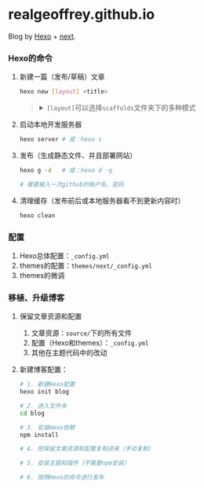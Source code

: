 # realgeoffrey.github.io
Blog by [Hexo](https://github.com/hexojs/hexo) + [next](https://github.com/iissnan/hexo-theme-next).

### Hexo的命令
1. 新建一篇（发布/草稿）文章

    ```bash
    hexo new [layout] <title>
    ```
    ><details>
    ><summary><code>[layout]</code>可以选择<code>scaffolds</code>文件夹下的多种模式</summary>
    >
    >1. `post`：发布
    >2. `draft`：草稿，不会发布。（需要用命令`hexo publish <filename>`把`_drafts`移动到`_posts`）
    ></details>
2. 启动本地开发服务器

    ```bash
    hexo server # 或：hexo s
    ```
3. 发布（生成静态文件、并且部署网站）

    ```bash
    hexo g -d   # 或：hexo d -g
    
    # 需要输入一次github的账户名、密码
    ```
4. 清理缓存（发布前后或本地服务器看不到更新内容时）

   ```bash
   hexo clean
   ```

### 配置
1. Hexo总体配置：`_config.yml`
2. themes的配置：`themes/next/_config.yml`
3. themes的微调

### 移植、升级博客
1. 保留文章资源和配置

    1. 文章资源：`source/`下的所有文件
    2. 配置（Hexo和themes）：`_config.yml`
    3. 其他在主题代码中的改动
2. 新建博客配置：

    ```bash
    # 1. 新建Hexo配置
    hexo init blog
    
    # 2. 进入文件夹
    cd blog
    
    # 3. 安装Hexo依赖
    npm install
    
    # 4. 把保留文章资源和配置复制进来（手动复制）
    
    # 5. 安装主题和插件（不需要npm安装）

    # 6. 按照Hexo的命令进行发布
    ```
